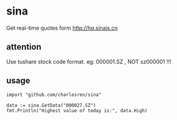 # sina
Get real-time quotes form  http://hq.sinajs.cn



## attention

Use tushare stock code format.
eg: 000001.SZ , NOT sz000001 !!!

## usage
```
import "github.com/charlesren/sina"

data := sina.GetData("000027.SZ")
fmt.Println("Highest value of today is:", data.High)
```